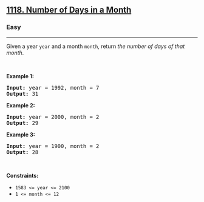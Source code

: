 <h2><a href="https://leetcode.com/problems/number-of-days-in-a-month/">1118. Number of Days in a Month</a></h2><h3>Easy</h3><hr><div style="user-select: auto;"><p style="user-select: auto;">Given a year <code style="user-select: auto;">year</code> and a month <code style="user-select: auto;">month</code>, return <em style="user-select: auto;">the number of days of that month</em>.</p>

<p style="user-select: auto;">&nbsp;</p>
<p style="user-select: auto;"><strong style="user-select: auto;">Example 1:</strong></p>
<pre style="user-select: auto;"><strong style="user-select: auto;">Input:</strong> year = 1992, month = 7
<strong style="user-select: auto;">Output:</strong> 31
</pre><p style="user-select: auto;"><strong style="user-select: auto;">Example 2:</strong></p>
<pre style="user-select: auto;"><strong style="user-select: auto;">Input:</strong> year = 2000, month = 2
<strong style="user-select: auto;">Output:</strong> 29
</pre><p style="user-select: auto;"><strong style="user-select: auto;">Example 3:</strong></p>
<pre style="user-select: auto;"><strong style="user-select: auto;">Input:</strong> year = 1900, month = 2
<strong style="user-select: auto;">Output:</strong> 28
</pre>
<p style="user-select: auto;">&nbsp;</p>
<p style="user-select: auto;"><strong style="user-select: auto;">Constraints:</strong></p>

<ul style="user-select: auto;">
	<li style="user-select: auto;"><code style="user-select: auto;">1583 &lt;= year &lt;= 2100</code></li>
	<li style="user-select: auto;"><code style="user-select: auto;">1 &lt;= month &lt;= 12</code></li>
</ul>
</div>